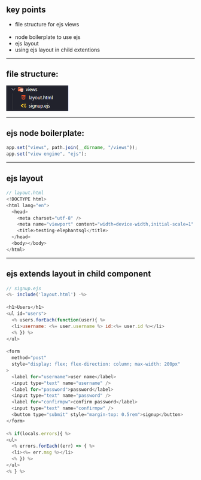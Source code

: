 ## key points

- file structure for ejs views
  <br>
  <br>
- node boilerplate to use ejs
- ejs layout
- using ejs layout in child extentions

---

## file structure:

![file structure](../../images/ejs-layout-signup.png)

---

## ejs node boilerplate:

```js
app.set("views", path.join(__dirname, "/views"));
app.set("view engine", "ejs");
```

---

## ejs layout

```js
// layout.html
<!DOCTYPE html>
<html lang="en">
  <head>
    <meta charset="utf-8" />
    <meta name="viewport" content="width=device-width,initial-scale=1" />
    <title>testing-elephantsql</title>
  </head>
  <body></body>
</html>
```

---

## ejs extends layout in child component

```js
// signup.ejs
<%- include('layout.html') -%>

<h1>Users</h1>
<ul id="users">
  <% users.forEach(function(user){ %>
  <li>username: <%= user.username %> id:<%= user.id %></li>
  <% }) %>
</ul>

<form
  method="post"
  style="display: flex; flex-direction: column; max-width: 200px"
>
  <label for="username">user name</label>
  <input type="text" name="username" />
  <label for="password">password</label>
  <input type="text" name="password" />
  <label for="confirmpw">confirm password</label>
  <input type="text" name="confirmpw" />
  <button type="submit" style="margin-top: 0.5rem">signup</button>
</form>

<% if(locals.errors){ %>
<ul>
  <% errors.forEach((err) => { %>
  <li><%= err.msg %></li>
  <% }) %>
</ul>
<% } %>
```
